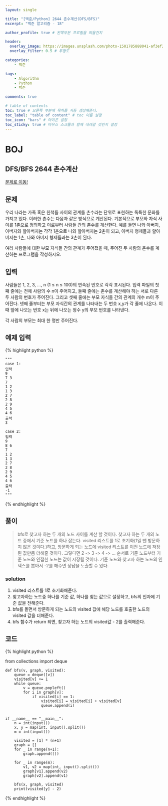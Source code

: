 ```yaml
---
layout: single

title: "[백준/Python] 2644 촌수계산(DFS/BFS)"
excerpt: "백준 알고리즘 - 18"

author_profile: true # 왼쪽부분 프로필을 띄울건지

header:
  overlay_image: https://images.unsplash.com/photo-1501785888041-af3ef285b470?ixlib=rb-1.2.1&ixid=eyJhcHBfaWQiOjEyMDd9&auto=format&fit=crop&w=1350&q=80
  overlay_filter: 0.5 # 투명도

categories:
    - 백준

tags: 
    - Algorithm
    - Python
    - 백준

comments: true

# table of contents
toc: true # 오른쪽 부분에 목차를 자동 생성해준다.
toc_label: "table of content" # toc 이름 설정
toc_icon: "bars" # 아이콘 설정
toc_sticky: true # 마우스 스크롤과 함께 내려갈 것인지 설정
---
```

# BOJ

## DFS/BFS 2644 촌수계산
[문제로 이동!](https://www.acmicpc.net/problem/2644)

## 문제

우리 나라는 가족 혹은 친척들 사이의 관계를 촌수라는 단위로 표현하는 독특한 문화를 가지고 있다. 이러한 촌수는 다음과 같은 방식으로 계산된다. 기본적으로 부모와 자식 사이를 1촌으로 정의하고 이로부터 사람들 간의 촌수를 계산한다. 예를 들면 나와 아버지, 아버지와 할아버지는 각각 1촌으로 나와 할아버지는 2촌이 되고, 아버지 형제들과 할아버지는 1촌, 나와 아버지 형제들과는 3촌이 된다.

여러 사람들에 대한 부모 자식들 간의 관계가 주어졌을 때, 주어진 두 사람의 촌수를 계산하는 프로그램을 작성하시오.

## 입력

사람들은 1, 2, 3, …, n (1 ≤ n ≤ 100)의 연속된 번호로 각각 표시된다. 입력 파일의 첫째 줄에는 전체 사람의 수 n이 주어지고, 둘째 줄에는 촌수를 계산해야 하는 서로 다른 두 사람의 번호가 주어진다. 그리고 셋째 줄에는 부모 자식들 간의 관계의 개수 m이 주어진다. 넷째 줄부터는 부모 자식간의 관계를 나타내는 두 번호 x,y가 각 줄에 나온다. 이때 앞에 나오는 번호 x는 뒤에 나오는 정수 y의 부모 번호를 나타낸다.

각 사람의 부모는 최대 한 명만 주어진다.

## 예제 입력
{% highlight python %}

    """
    case 1:
    입력
    9
    7 3
    7
    1 2
    1 3
    2 7
    2 8
    2 9
    4 5
    4 6
    출력
    3

    case 2:
    입력
    9
    8 6
    7
    1 2
    1 3
    2 7
    2 8
    2 9
    4 5
    4 6
    출력
    -1
    """
{% endhighlight %}

## 풀이
> bfs로 찾고자 하는 두 개의 노드 사이를 계산 할 것이다. 찾고자 하는 두 개의 노드 중에서 기준 노드를 하나 잡는다. visited 리스트를 1로 초기화(1일 땐 방문하지 않은 것이다.)하고,
> 방문하게 되는 노드에 visited 리스트를 이전 노드에 저장된 값만큼 더해줄 것이다. 그렇다면 2 -> 3 -> 4 -> ... 순서로 기준 노드부터 기준 노드와 인접한 노드는 값이 저장될 것이다.
> 기준 노드와 찾고자 하는 노드의 인덱스를 뽑아서 -2를 해주면 정답을 도출할 수 있다.

### solution
1. visited 리스트를 1로 초기화해준다.
2. 찾고자하는 노드중 하나를 기준 값, 하나를 찾는 값으로 설정하고, bfs의 인자에 기준 값을 전해준다. 
3. bfs를 돌면서 방문하게 되는 노드의 visited 값에 해당 노드를 호출한 노드의 visited 값을 더해준다.
4. bfs 함수가 return 되면, 찾고자 하는 노드의 visited값 - 2를 출력해준다.

## 코드

{% highlight python %}

from collections import deque


    def bfs(v, graph, visited):
        queue = deque([v])
        visited[v] += 1
        while queue:
            v = queue.popleft()
            for i in graph[v]:
                if visited[i] == 1:
                    visited[i] = visited[i] + visited[v]
                    queue.append(i)
    
    
    if __name__ == "__main__":
        n = int(input())
        x, y = map(int, input().split())
        m = int(input())
    
        visited = [1] * (n+1)
        graph = []
        for _ in range(n+1):
            graph.append([])
    
        for _ in range(m):
            v1, v2 = map(int, input().split())
            graph[v1].append(v2)
            graph[v2].append(v1)
    
        bfs(x, graph, visited)
        print(visited[y] - 2)
{% endhighlight %}